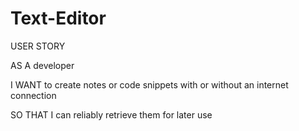 # Text-Editor

USER STORY

AS A developer

I WANT to create notes or code snippets with or without an internet connection

SO THAT I can reliably retrieve them for later use
